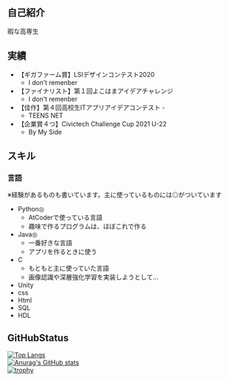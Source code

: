 ## 自己紹介
暇な高専生

## 実績
* 【ギガファーム賞】LSIデザインコンテスト2020
    - I don't remenber
* 【ファイナリスト】第１回よこはまアイデアチャレンジ
    - I don't remenber
* 【佳作】第４回高校生ITアプリアイデアコンテスト    - 
    - TEENS NET
* 【企業賞４つ】Civictech Challenge Cup 2021 U-22
    - By My Side

## スキル
### 言語
※経験があるものも書いています。主に使っているものには◎がついています
* Python◎
    - AtCoderで使っている言語
    - 趣味で作るプログラムは、ほぼこれで作る
* Java◎
    - 一番好きな言語
    - アプリを作るときに使う
* C
    - もともと主に使っていた言語
    - 画像認識や深層強化学習を実装しようとして...
* Unity
* css
* Html
* SQL
* HDL

## GitHubStatus
[![Top Langs](https://github-readme-stats.vercel.app/api/top-langs/?username=0-ayano&)](https://github.com/anuraghazra/github-readme-stats)<br>
[![Anurag's GitHub stats](https://github-readme-stats.vercel.app/api?username=0-ayano)](https://github.com/anuraghazra/github-readme-stats)<br>
[![trophy](https://github-readme-stats.vercel.app/api?username=0-ayano)](https://github.com/anuraghazra/github-readme-stats)<br>
